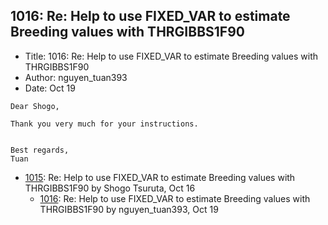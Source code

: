 ## 1016: Re: Help to use FIXED_VAR to estimate Breeding values with THRGIBBS1F90

- Title: 1016: Re: Help to use FIXED_VAR to estimate Breeding values with THRGIBBS1F90
- Author: nguyen_tuan393
- Date: Oct 19

```
Dear Shogo,

Thank you very much for your instructions.


Best regards,
Tuan
```

- [1015](1015.md): Re: Help to use FIXED_VAR to estimate Breeding values with THRGIBBS1F90 by Shogo Tsuruta, Oct 16
    - [1016](1016.md): Re: Help to use FIXED_VAR to estimate Breeding values with THRGIBBS1F90 by nguyen_tuan393, Oct 19
